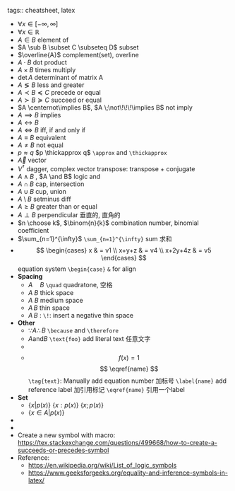 tags:: cheatsheet, latex

- $\forall x \in [-\infty,\infty]$
- $\forall x \in \mathbb{R}$
- $A \in B$ element of
- $A \sub B \subset C \subseteq D$ subset
- $\overline{A}$ complement(set), overline
- $A \cdot B$ dot product
- $A \times B$ times multiply
- $\det A$ determinant of matrix A
- $A \lessgtr B$ less and greater
- $A \prec B \preceq C$ precede or equal
- $A \succ B \succeq C$ succeed or equal
- $A \centernot\implies B$, $A \;\not\!\!\!\implies B$ not imply
- $A \implies B$ implies
- $A \leftrightarrow B$
- $A \iff B$ iff, if and only if
- $A \equiv B$ equivalent
- $A \neq B$ not equal
- $p \approx q$ $p \thickapprox q$ `\approx` and `\thickapprox`
- $\vec{A}$ vector
- $V^\dag$ dagger, complex vector transpose: transpose + conjugate
- $A \land B$ , $A \and B$ logic and
- $A \cap B$ cap, intersection
- $A \cup B$ cup, union
- $A \setminus B$ setminus diff
- $A \ge B$ greater than or equal
- $A \perp B$ perpendicular 垂直的, 直角的
- $n \choose k$, $\binom{n}{k}$  combination number,  binomial coefficient
- $\sum_{n=1}^{\infty}$ `\sum_{n=1}^{\infty}` sum 求和
- $$
  \begin{cases}
  x       & = v1 \\
  x+y+z   & = v4 \\
  x+2y+4z & = v5
  \end{cases}
  $$
  equation system `\begin{case}` `&` for align
- **Spacing**
	- $A \quad B$ `\quad` quadratone, 空格
	- $A \; B$ thick space
	- $A \: B$ medium space
	- $A \, B$ thin space
	- $A \!\! B$ : `\!`: insert a negative thin space
- **Other**
	- $\because A \therefore B$ `\because` and `\therefore`
	- $A \text{and} B$ `\text{foo}` add literal text 任意文字
	-
	- $$f(x) = 1 \tag{2.34} \label{foo}$$
	  $$ \eqref{name} $$
	  `\tag{text}`: Manually add equation number 加标号
	  `\label{name}` add reference label 加引用标记
	  `\eqref{name}` 引用一个label
- **Set**
	- $\{x | p(x)\}$ $\{x : p(x)\}$ $\{x ; p(x)\}$
	- $\{x \in A | p(x) \}$
-
-
- Create a new symbol with macro:
  https://tex.stackexchange.com/questions/499668/how-to-create-a-succeeds-or-precedes-symbol
- Reference:
	- https://en.wikipedia.org/wiki/List_of_logic_symbols
	- https://www.geeksforgeeks.org/equality-and-inference-symbols-in-latex/